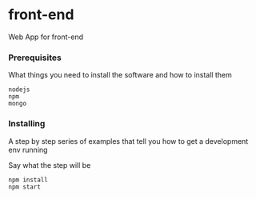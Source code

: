 # front-end

Web App for front-end

### Prerequisites

What things you need to install the software and how to install them

```
nodejs
npm
mongo
```

### Installing

A step by step series of examples that tell you how to get a development env running

Say what the step will be

```
npm install
npm start
```
